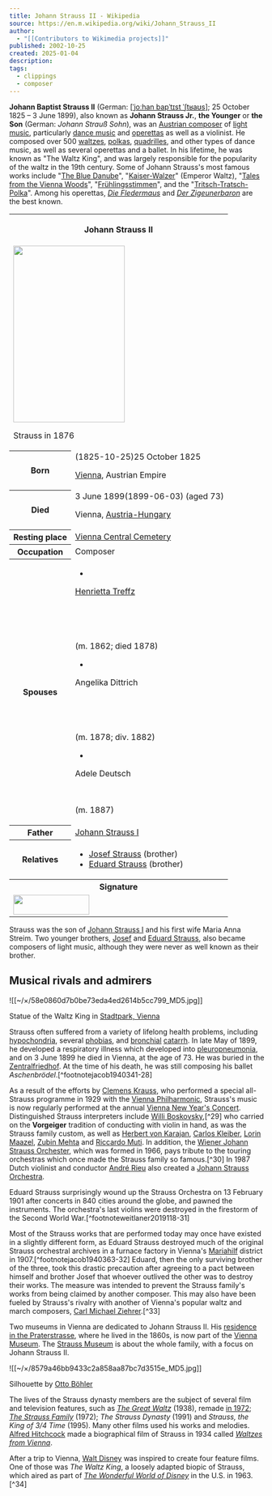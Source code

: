 ```yaml
---
title: Johann Strauss II - Wikipedia
source: https://en.m.wikipedia.org/wiki/Johann_Strauss_II
author:
  - "[[Contributors to Wikimedia projects]]"
published: 2002-10-25
created: 2025-01-04
description: 
tags:
  - clippings
  - composer
---
```

**Johann Baptist Strauss II** (German: [\[ˈjoːhan bapˈtɪst ˈʃtʁaʊs\]](https://en.m.wikipedia.org/wiki/Help:IPA/Standard_German "Help:IPA/Standard German"); 25 October 1825 – 3 June 1899), also known as **Johann Strauss Jr.**, **the Younger** or **the Son** (German: *Johann Strauß Sohn*), was an [Austrian composer](https://en.m.wikipedia.org/wiki/List_of_Austrian_composers "List of Austrian composers") of [light music](https://en.m.wikipedia.org/wiki/Light_music "Light music"), particularly [dance music](https://en.m.wikipedia.org/wiki/Dance_music "Dance music") and [operettas](https://en.m.wikipedia.org/wiki/Operetta "Operetta") as well as a violinist. He composed over 500 [waltzes](https://en.m.wikipedia.org/wiki/Waltz "Waltz"), [polkas](https://en.m.wikipedia.org/wiki/Polka "Polka"), [quadrilles](https://en.m.wikipedia.org/wiki/Quadrille "Quadrille"), and other types of dance music, as well as several operettas and a ballet. In his lifetime, he was known as "The Waltz King", and was largely responsible for the popularity of the waltz in the 19th century. Some of Johann Strauss's most famous works include "[The Blue Danube](https://en.m.wikipedia.org/wiki/The_Blue_Danube "The Blue Danube")", "[Kaiser-Walzer](https://en.m.wikipedia.org/wiki/Kaiser-Walzer "Kaiser-Walzer")" (Emperor Waltz), "[Tales from the Vienna Woods](https://en.m.wikipedia.org/wiki/Tales_from_the_Vienna_Woods "Tales from the Vienna Woods")", "[Frühlingsstimmen](https://en.m.wikipedia.org/wiki/Fr%C3%BChlingsstimmen "Frühlingsstimmen")", and the "[Tritsch-Tratsch-Polka](https://en.m.wikipedia.org/wiki/Tritsch-Tratsch-Polka "Tritsch-Tratsch-Polka")". Among his operettas, *[Die Fledermaus](https://en.m.wikipedia.org/wiki/Die_Fledermaus "Die Fledermaus")* and *[Der Zigeunerbaron](https://en.m.wikipedia.org/wiki/Der_Zigeunerbaron "Der Zigeunerbaron")* are the best known.

<table><tbody><tr><th colspan="2"><p>Johann Strauss II</p></th></tr><tr><td colspan="2"><span><a href="https://en.m.wikipedia.org/wiki/File:Johann_Strauss_II_by_Fritz_Luckhardt_(cropped).jpg"><img src="https://upload.wikimedia.org/wikipedia/commons/thumb/f/fe/Johann_Strauss_II_by_Fritz_Luckhardt_%28cropped%29.jpg/220px-Johann_Strauss_II_by_Fritz_Luckhardt_%28cropped%29.jpg" width="220" height="349"></a></span><p>Strauss in 1876</p></td></tr><tr><th scope="row">Born</th><td><span>(<span>1825-10-25</span>)</span>25 October 1825<br><div><p><a href="https://en.m.wikipedia.org/wiki/Vienna">Vienna</a>, Austrian Empire</p></div></td></tr><tr><th scope="row">Died</th><td>3 June 1899<span>(1899-06-03)</span> (aged&nbsp;73)<br><div><p>Vienna, <a href="https://en.m.wikipedia.org/wiki/Austria-Hungary">Austria-Hungary</a></p></div></td></tr><tr><th scope="row">Resting place</th><td><a href="https://en.m.wikipedia.org/wiki/Vienna_Central_Cemetery">Vienna Central Cemetery</a></td></tr><tr><th scope="row">Occupation</th><td>Composer</td></tr><tr><th scope="row">Spouses</th><td><div><ul><li></li></ul><div><div><p><a href="https://en.m.wikipedia.org/wiki/Henrietta_Treffz">Henrietta Treffz</a></p></div><p>​</p><p>​</p><p>(<abbr>m.</abbr>&nbsp;1862; died&nbsp;1878)<wbr>​</p></div><ul><li></li></ul><div><p>Angelika Dittrich</p><p>​</p><p>​</p><p>(<abbr>m.</abbr>&nbsp;1878; <abbr>div.</abbr>&nbsp;1882)<wbr>​</p></div><ul><li></li></ul><div><p>Adele Deutsch</p><p>​</p><p>(<abbr>m.</abbr>&nbsp;1887)<wbr>​</p></div></div></td></tr><tr><th scope="row">Father</th><td><a href="https://en.m.wikipedia.org/wiki/Johann_Strauss_I">Johann Strauss I</a></td></tr><tr><th scope="row">Relatives</th><td><div><ul><li><a href="https://en.m.wikipedia.org/wiki/Josef_Strauss">Josef Strauss</a> (brother)</li><li><a href="https://en.m.wikipedia.org/wiki/Eduard_Strauss">Eduard Strauss</a> (brother)</li></ul></div></td></tr><tr><th colspan="2">Signature</th></tr><tr><td colspan="2"><span><a href="https://en.m.wikipedia.org/wiki/File:Johann_Strauss_II_signature.jpg"><img src="https://upload.wikimedia.org/wikipedia/commons/thumb/1/13/Johann_Strauss_II_signature.jpg/150px-Johann_Strauss_II_signature.jpg" width="150" height="39"></a></span></td></tr></tbody></table>

Strauss was the son of [Johann Strauss I](https://en.m.wikipedia.org/wiki/Johann_Strauss_I "Johann Strauss I") and his first wife Maria Anna Streim. Two younger brothers, [Josef](https://en.m.wikipedia.org/wiki/Josef_Strauss "Josef Strauss") and [Eduard Strauss](https://en.m.wikipedia.org/wiki/Eduard_Strauss "Eduard Strauss"), also became composers of light music, although they were never as well known as their brother.

## Musical rivals and admirers

![[~/×/58e0860d7b0be73eda4ed2614b5cc799_MD5.jpg]]

Statue of the Waltz King in [Stadtpark, Vienna](https://en.m.wikipedia.org/wiki/Stadtpark,_Vienna "Stadtpark, Vienna")

Strauss often suffered from a variety of lifelong health problems, including [hypochondria](https://en.m.wikipedia.org/wiki/Hypochondria "Hypochondria"), several [phobias](https://en.m.wikipedia.org/wiki/Phobias "Phobias"), and [bronchial](https://en.m.wikipedia.org/wiki/Bronchial "Bronchial") [catarrh](https://en.m.wikipedia.org/wiki/Catarrh "Catarrh"). In late May of 1899, he developed a respiratory illness which developed into [pleuropneumonia](https://en.m.wikipedia.org/wiki/Pleuropneumonia "Pleuropneumonia"), and on 3 June 1899 he died in Vienna, at the age of 73. He was buried in the [Zentralfriedhof](https://en.m.wikipedia.org/wiki/Zentralfriedhof "Zentralfriedhof"). At the time of his death, he was still composing his ballet *Aschenbrödel*.[^footnotejacob1940341-28]

As a result of the efforts by [Clemens Krauss](https://en.m.wikipedia.org/wiki/Clemens_Krauss "Clemens Krauss"), who performed a special all-Strauss programme in 1929 with the [Vienna Philharmonic](https://en.m.wikipedia.org/wiki/Vienna_Philharmonic "Vienna Philharmonic"), Strauss's music is now regularly performed at the annual [Vienna New Year's Concert](https://en.m.wikipedia.org/wiki/Vienna_New_Year%27s_Concert "Vienna New Year's Concert"). Distinguished Strauss interpreters include [Willi Boskovsky](https://en.m.wikipedia.org/wiki/Willi_Boskovsky "Willi Boskovsky"),[^29] who carried on the **Vorgeiger** tradition of conducting with violin in hand, as was the Strauss family custom, as well as [Herbert von Karajan](https://en.m.wikipedia.org/wiki/Herbert_von_Karajan "Herbert von Karajan"), [Carlos Kleiber](https://en.m.wikipedia.org/wiki/Carlos_Kleiber "Carlos Kleiber"), [Lorin Maazel](https://en.m.wikipedia.org/wiki/Lorin_Maazel "Lorin Maazel"), [Zubin Mehta](https://en.m.wikipedia.org/wiki/Zubin_Mehta "Zubin Mehta") and [Riccardo Muti](https://en.m.wikipedia.org/wiki/Riccardo_Muti "Riccardo Muti"). In addition, the [Wiener Johann Strauss Orchester](https://en.m.wikipedia.org/wiki/Wiener_Johann_Strauss_Orchester "Wiener Johann Strauss Orchester"), which was formed in 1966, pays tribute to the touring orchestras which once made the Strauss family so famous.[^30] In 1987 Dutch violinist and conductor [André Rieu](https://en.m.wikipedia.org/wiki/Andr%C3%A9_Rieu "André Rieu") also created a [Johann Strauss Orchestra](https://en.m.wikipedia.org/wiki/Johann_Strauss_Orchestra "Johann Strauss Orchestra").

Eduard Strauss surprisingly wound up the Strauss Orchestra on 13 February 1901 after concerts in 840 cities around the globe, and pawned the instruments. The orchestra's last violins were destroyed in the firestorm of the Second World War.[^footnoteweitlaner2019118-31]

Most of the Strauss works that are performed today may once have existed in a slightly different form, as Eduard Strauss destroyed much of the original Strauss orchestral archives in a furnace factory in Vienna's [Mariahilf](https://en.m.wikipedia.org/wiki/Mariahilf "Mariahilf") district in 1907.[^footnotejacob1940363-32] Eduard, then the only surviving brother of the three, took this drastic precaution after agreeing to a pact between himself and brother Josef that whoever outlived the other was to destroy their works. The measure was intended to prevent the Strauss family's works from being claimed by another composer. This may also have been fueled by Strauss's rivalry with another of Vienna's popular waltz and march composers, [Carl Michael Ziehrer](https://en.m.wikipedia.org/wiki/Carl_Michael_Ziehrer "Carl Michael Ziehrer").[^33]

Two museums in Vienna are dedicated to Johann Strauss II. His [residence in the Praterstrasse](https://en.m.wikipedia.org/wiki/Vienna_Museum#Johann_Strauss_residence "Vienna Museum"), where he lived in the 1860s, is now part of the [Vienna Museum](https://en.m.wikipedia.org/wiki/Vienna_Museum "Vienna Museum"). The [Strauss Museum](https://en.m.wikipedia.org/wiki/Strauss_Museum "Strauss Museum") is about the whole family, with a focus on Johann Strauss II.

![[~/×/8579a46bb9433c2a858aa87bc7d3515e_MD5.jpg]]

Silhouette by [Otto Böhler](https://en.m.wikipedia.org/wiki/Otto_B%C3%B6hler "Otto Böhler")

The lives of the Strauss dynasty members are the subject of several film and television features, such as *[The Great Waltz](https://en.m.wikipedia.org/wiki/The_Great_Waltz_\(1938_film\) "The Great Waltz (1938 film)")* (1938), remade [in 1972](https://en.m.wikipedia.org/wiki/The_Great_Waltz_\(1972_film\) "The Great Waltz (1972 film)"); *[The Strauss Family](https://en.m.wikipedia.org/wiki/The_Strauss_Family "The Strauss Family")* (1972); *The Strauss Dynasty* (1991) and *Strauss, the King of 3/4 Time* (1995). Many other films used his works and melodies. [Alfred Hitchcock](https://en.m.wikipedia.org/wiki/Alfred_Hitchcock "Alfred Hitchcock") made a biographical film of Strauss in 1934 called *[Waltzes from Vienna](https://en.m.wikipedia.org/wiki/Waltzes_from_Vienna "Waltzes from Vienna")*.

After a trip to Vienna, [Walt Disney](https://en.m.wikipedia.org/wiki/Walt_Disney "Walt Disney") was inspired to create four feature films. One of those was *The Waltz King*, a loosely adapted biopic of Strauss, which aired as part of *[The Wonderful World of Disney](https://en.m.wikipedia.org/wiki/The_Wonderful_World_of_Disney "The Wonderful World of Disney")* in the U.S. in 1963.[^34]